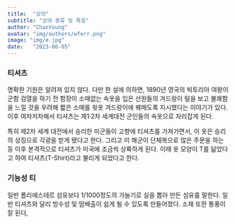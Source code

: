 ```yaml
---
title:  "상의"
subtitle: "상의 종류 및 특징"
author: "ChanYoung"
avatar: "img/authors/wferr.png"
image: "img/e.jpg"
date:   "2023-06-05"
---
```

 
###  

### 티셔츠
명확한 기원은 알려져 있지 않다. 다만 한 설에 의하면, 1890년 영국의 빅토리아 여왕이 군함 검열을 하기 전 함장이 소매없는 속옷을 입은 선원들의 겨드랑이 털을 보고 불쾌함을 느낄 것을 우려해 짧은 소매를 윗옷 겨드랑이에 꿰매도록 지시했다는 이야기가 있다. 이후 여차저차해서 티셔츠는 제1·2차 세계대전 군인들의 속옷으로 자리잡게 된다.

특히 제2차 세계 대전에서 승리한 미군들이 고향에 티셔츠를 가져가면서, 이 옷은 승리의 상징으로 각광을 받게 됐다고 한다. 그리고 미 해군이 단체복으로 많은 주문을 하는 등 이후 본격적으로 티셔츠가 미국에 조금씩 상륙하게 된다. 이때 옷 모양이 T를 닮았다고 하여 티셔츠(T-Shirt)라고 불리게 되었다고 한다.

### 기능성 티
일반 폴리에스테르 섬유보다 1/1000정도의 가늘기로 실을 뽑아 만든 섬유를 말한다. 일반 티셔츠와 달리 방수성 및 땀배출이 쉽게 될 수 있도록 만들어졌다. 
소재 또한 통풍이 잘 된다,